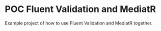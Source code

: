 # POC Fluent Validation and MediatR

Example project of how to use Fluent Validation and MediatR together.
